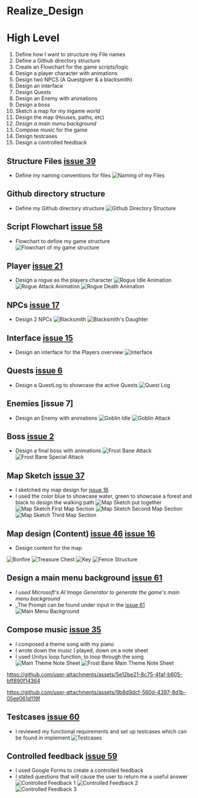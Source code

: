# Realize_Design

# High Level
1. Define how I want to structure my File names
2. Define a Github directory structure
3. Create an Flowchart for the game scripts/logic
4. Design a player character with animations
5. Design two NPCS (A Questgiver & a blacksmith)
6. Design an interface
7. Design Quests
8. Design an Enemy with animations
9. Design a boss
10. Sketch a map for my ingame world
11. Design the map (Houses, paths, etc)
12. _Design a main menu background_
13. Compose music for the game
14. Design testcases
15. Design a controlled feedback

## Structure Files [issue 39]
* Define my naming conventions for files
![Naming of my Files][namingFiles]

## Github directory structure
* Define my Github directory structure
![Github Directory Structure][githubDS]

## Script Flowchart [issue 58]
* Flowchart to define my game structure
![Flowchart of my game structure][flowchart]

## Player [issue 21]
* Design a rogue as the players character
![Rogue Idle Animation][rogueIdle]
![Rogue Attack Animation][rogueAttack]
![Rogue Death Animation][rogueDeath]

## NPCs [issue 17]
* Design 2 NPCs
![Blacksmith][blacksmith]
![Blacksmith's Daughter][blacksmithDaughter]

## Interface [issue 15]
* Design an interface for the Players overview
![Interface][interface]

## Quests [issue 6]
* Design a QuestLog to showcase the active Quests
![Quest Log][questLog]

## Enemies [issue 7]
* Design an Enemy with animations
![Goblin Idle][goblinIdle]
![Goblin Attack][goblinAttack]

## Boss [issue 2]
* Design a final boss with animations
![Frost Bane Attack][frostBaneAttack]
![Frost Bane Special Attack][frostBaneSpecialAttack]

## Map Sketch [issue 37]
* I sketched my map design for [issue 16]
* I used the color blue to showcase water, green to showcase a forest and black to design the walking path
![Map Sketch put together][mapSketchAll]
![Map Sketch First Map Section][mapSketch1]
![Map Sketch Second Map Section][mapSketch2]
![Map Sketch Third Map Section][mapSketch3]

## Map design (Content) [issue 46] [issue 16]
* Design content for the map

![Bonfire][bonfire]
![Treasure Chest][treasureChest]
![Key][key]
![Fence Structure][fenceStructure]

## Design a main menu background [issue 61]
* _I used Microsoft's AI Image Generator to generate the game's main menu background_
* _The Prompt can be found under input in the [issue 61]
![Main Menu Background][mainMenuBackground]

## Compose music [issue 35]
* I composed a theme song with my piano
* I wrote down the music I played, down on a note sheet
* I used Unitys loop function, to loop through the song
![Main Theme Note Sheet][mainThemeNoteSheet]
![Frost Bane Main Theme Note Sheet][frostBaneThemeSheet]

https://github.com/user-attachments/assets/5e12be21-8c75-4faf-b605-bff890f14364



https://github.com/user-attachments/assets/9b8d9dcf-560d-4397-8d1b-05ee061d119f



## Testcases [issue 60]
* I reviewed my functional requirements and set up testcases which can be found in implement
![Testcases][testcases]

## Controlled feedback [issue 59]
* I used Google Forms to create a controlled feedback
* I stated questions that will cause the user to return me a useful answer
![Controlled Feedback 1][controlledFeedback1]
![Controlled Feedback 2][controlledFeedback2]
![Controlled Feedback 3][controlledFeedback3]

[issue 2]: https://github.com/MysterionNY/m431_ap24a_ForgottenLands/issues/2
[issue 6]: https://github.com/MysterionNY/m431_ap24a_ForgottenLands/issues/6
[issue 6]: https://github.com/MysterionNY/m431_ap24a_ForgottenLands/issues/7
[issue 15]: https://github.com/MysterionNY/m431_ap24a_ForgottenLands/issues/15
[issue 16]: https://github.com/MysterionNY/m431_ap24a_ForgottenLands/issues/16
[issue 17]: https://github.com/MysterionNY/m431_ap24a_ForgottenLands/issues/17
[issue 21]: https://github.com/MysterionNY/m431_ap24a_ForgottenLands/issues/21
[issue 35]: https://github.com/MysterionNY/m431_ap24a_ForgottenLands/issues/35
[issue 37]: https://github.com/MysterionNY/m431_ap24a_ForgottenLands/issues/37
[issue 39]: https://github.com/MysterionNY/m431_ap24a_ForgottenLands/issues/39
[issue 46]: https://github.com/MysterionNY/m431_ap24a_ForgottenLands/issues/46
[issue 58]: https://github.com/MysterionNY/m431_ap24a_ForgottenLands/issues/58
[issue 59]: https://github.com/MysterionNY/m431_ap24a_ForgottenLands/issues/59
[issue 60]: https://github.com/MysterionNY/m431_ap24a_ForgottenLands/issues/60
[issue 61]: https://github.com/MysterionNY/m431_ap24a_ForgottenLands/issues/61

[namingFiles]: ../02_Resources/Images/04a_NamingConventions.png
[mapSketchAll]: ../02_Resources/Images/04a_MapSketchAll.jpg
[mapSketch1]: ../02_Resources/Images/04a_MapSketch1.jpg
[mapSketch2]: ../02_Resources/Images/04a_MapSketch2.jpg
[mapSketch3]: ../02_Resources/Images/04a_MapSketch3.jpg
[flowchart]: ../02_Resources/Images/04a_Flowchart.png
[rogueDeath]: ../02_Resources/Images/04a_RogueDeath.png
[rogueAttack]: ../02_Resources/Images/04a_RogueAttack.png
[rogueIdle]: ../02_Resources/Images/04a_RogueIdle.png
[blacksmith]: ../02_Resources/Images/04a_Blacksmith.png
[blacksmithDaughter]: ../02_Resources/Images/04a_BlacksmithDaughter.png
[githubDS]: ../02_Resources/Images/04a_GithubDirectoryStructure.jpg
[interface]: ../02_Resources/Images/04a_Interface.png
[questLog]: ../02_Resources/Images/04a_QuestLog.png
[goblinAttack]: ../02_Resources/Images/04a_GoblinAttack.png
[goblinIdle]: ../02_Resources/Images/04a_GoblinIdle.png
[frostBaneAttack]: ../02_Resources/Images/04a_FrostBaneAttack.png
[frostBaneSpecialAttack]: ../02_Resources/Images/04a_FrostBaneSpecialAttack.png
[key]: ../02_Resources/Images/04a_Key.png
[bonfire]: ../02_Resources/Images/04a_Bonfire.png
[treasurechest]: ../02_Resources/Images/04a_Treasurechest.png
[fenceStructure]: ../02_Resources/Images/04a_FenceStructure.png
[mainThemeNoteSheet]: ../02_Resources/Images/04a_MainThemeNoteSheet.jpg
[frostBaneThemeSheet]: ../02_Resources/Images/04a_FrostBaneMainTheme.jpg
[mainMenuBackground]: ../02_Resources/Images/04a_MainMenuBackground.jpeg
[controlledFeedback1]: ../02_Resources/Images/04a_ControlledFeedback1.png
[controlledFeedback2]: ../02_Resources/Images/04a_ControlledFeedback2.png
[controlledFeedback3]: ../02_Resources/Images/04a_ControlledFeedback3.png
[testcases]: ../02_Resources/Images/04a_Testcases.png
